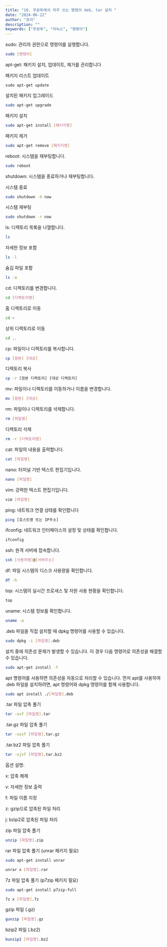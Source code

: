 ```yaml
---
title: "10. 우분투에서 자주 쓰는 명령어 deb, tar 설치 "
date: "2024-06-22"
author: "포리"
description: ""
keywords: ["우분투", "리눅스", "명령어"]
---
```


sudo: 관리자 권한으로 명령어를 실행합니다.

```bash
sudo [명령어]
```

apt-get: 패키지 설치, 업데이트, 제거를 관리합니다

패키지 리스트 업데이트

```bahs
sudo apt-get update
```

설치된 패키지 업그레이드

```bash
sudo apt-get upgrade
```

패키지 설치

```bash
sudo apt-get install [패키지명]
```

패키지 제거

```bash
sudo apt-get remove [패키지명]
```

reboot: 시스템을 재부팅합니다.

```bash
sudo reboot
```

shutdown: 시스템을 종료하거나 재부팅합니다.

시스템 종료

```bash
sudo shutdown -h now
```

시스템 재부팅

```bash
sudo shutdown -r now
```

ls: 디렉토리 목록을 나열합니다.

```bash
ls
```

자세한 정보 포함

```bash
ls -l
```

숨김 파일 포함

```bash
ls -a
```

cd: 디렉토리를 변경합니다.

```bash
cd [디렉토리명]
```

홈 디렉토리로 이동

```bash
cd ~
```

상위 디렉토리로 이동

```bash
cd ..
```

cp: 파일이나 디렉토리를 복사합니다.

```bash
cp [원본] [대상]
```

디렉토리 복사

```bash
cp -r [원본 디렉토리] [대상 디렉토리] 
```

mv: 파일이나 디렉토리를 이동하거나 이름을 변경합니다.

```bash
mv [원본] [대상]
```

rm: 파일이나 디렉토리를 삭제합니다.

```bash
rm [파일명]
```

디렉토리 삭제
```bash
rm -r [디렉토리명]  
```

cat: 파일의 내용을 출력합니다.

```bash
cat [파일명]
```

nano: 터미널 기반 텍스트 편집기입니다.

```bash
nano [파일명]
```

vim: 강력한 텍스트 편집기입니다.

```bash
vim [파일명]
```

ping: 네트워크 연결 상태를 확인합니다

```bash
ping [호스트명 또는 IP주소]
```

ifconfig: 네트워크 인터페이스의 설정 및 상태를 확인합니다.

```bash
ifconfig
```

ssh: 원격 서버에 접속합니다.

```bash
ssh [사용자명]@[서버주소]
```

df: 파일 시스템의 디스크 사용량을 확인합니다.

```bash
df -h
```

top: 시스템의 실시간 프로세스 및 자원 사용 현황을 확인합니다.

```bash
top
```

uname: 시스템 정보를 확인합니다.

```bash
uname -a
```

.deb 파일을 직접 설치할 때 dpkg 명령어를 사용할 수 있습니다.

```bash
sudo dpkg -i [파일명].deb
```

설치 중에 의존성 문제가 발생할 수 있습니다. 이 경우 다음 명령어로 의존성을 해결할 수 있습니다.

```bash
sudo apt-get install -f
```

apt 명령어를 사용하면 의존성을 자동으로 처리할 수 있습니다. 먼저 apt를 사용하여 .deb 파일을 설치하려면, apt 명령어와 dpkg 명령어를 함께 사용합니다.

```bash
sudo apt install ./[파일명].deb
```

.tar 파일 압축 풀기

```bash
tar -xvf [파일명].tar
```

.tar.gz 파일 압축 풀기

```bash
tar -xzvf [파일명].tar.gz
```

.tar.bz2 파일 압축 풀기

```bash
tar -xjvf [파일명].tar.bz2
```

옵션 설명:

x: 압축 해제

v: 자세한 정보 출력

f: 파일 이름 지정

z: gzip으로 압축된 파일 처리

j: bzip2로 압축된 파일 처리

zip 파일 압축 풀기

```bash
unzip [파일명].zip
```

rar 파일 압축 풀기 (unrar 패키지 필요)

```bash
sudo apt-get install unrar
```

```bash
unrar x [파일명].rar
```

7z 파일 압축 풀기 (p7zip 패키지 필요)

```bash
sudo apt-get install p7zip-full
```

```bash
7z x [파일명].7z
```

gzip 파일 (.gz)

```bash
gunzip [파일명].gz
```

bzip2 파일 (.bz2)

```bash
bunzip2 [파일명].bz2
```